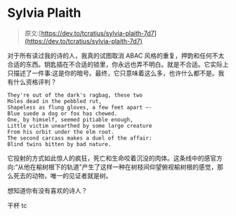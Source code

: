 # Sylvia Plaith

> 原文:[https://dev.to/tcratius/sylvia-plaith-7d7](https://dev.to/tcratius/sylvia-plaith-7d7)

对于所有读过我的诗的人，我真的试图取消 ABAC 风格的重复，押韵和任何不太合适的东西。钥匙插在不合适的锁里，你永远也弄不明白。就是不合适。它实际上只描述了一件事:这是你的暗号。最终，它只意味着这么多，也许什么都不是。我有什么资格评判？

```
They're out of the dark's ragbag, these two
Moles dead in the pebbled rut,
Shapeless as flung gloves, a few feet apart —-
Blue suede a dog or fox has chewed.
One, by himself, seemed pitiable enough,
Little victim unearthed by some large creature
From his orbit under the elm root.
The second carcass makes a duel of the affair:
Blind twins bitten by bad nature. 
```

它投射的方式如此惊人的疯狂，死亡和生命咬着沉没的肉体。这条线中的感官方向:“从他在榆树根下的轨道”产生了这样一种在树枝间仰望俯视榆树根的感觉，那么死去的动物，唯一的见证者就是树。

想知道你有没有喜欢的诗人？

干杯 tc